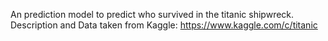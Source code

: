 An prediction model to predict who survived in the titanic shipwreck.
Description and Data taken from Kaggle: https://www.kaggle.com/c/titanic
